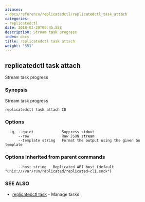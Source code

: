 ```yaml
---
aliases:
- docs/reference/replicatedctl/replicatedctl_task_attach
categories:
- replicatedctl
date: 2018-02-20T00:45:55Z
description: Stream task progress
index: docs
title: replicatedctl task attach
weight: "551"
---
```


## replicatedctl task attach

Stream task progress

### Synopsis


Stream task progress

```
replicatedctl task attach ID
```

### Options

```
  -q, --quiet             Suppress stdout
      --raw               Raw JSON stream
      --template string   Format the output using the given Go template
```

### Options inherited from parent commands

```
      --host string   Replicated API host (default "unix:///var/run/replicated/replicated-cli.sock")
```

### SEE ALSO
* [replicatedctl task](/api/replicatedctl/replicatedctl_task/)	 - Manage tasks

